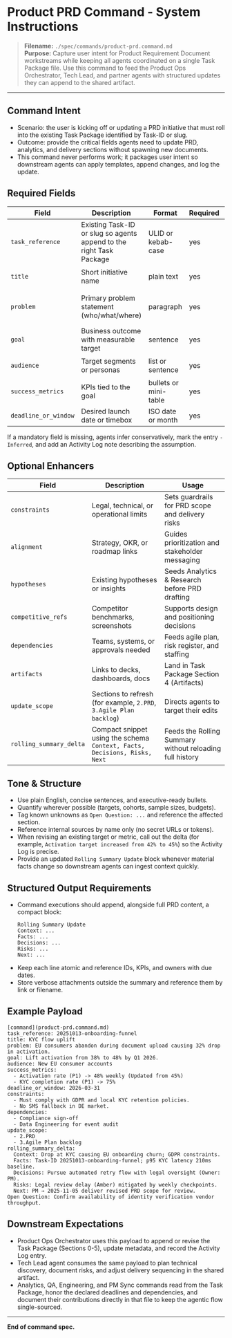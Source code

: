 # Product PRD Command - System Instructions

> **Filename:** `./spec/commands/product-prd.command.md`  
> **Purpose:** Capture user intent for Product Requirement Document workstreams while keeping all agents coordinated on a single Task Package file. Use this command to feed the Product Ops Orchestrator, Tech Lead, and partner agents with structured updates they can append to the shared artifact.

---

## Command Intent

- Scenario: the user is kicking off or updating a PRD initiative that must roll into the existing Task Package identified by Task-ID or slug.
- Outcome: provide the critical fields agents need to update PRD, analytics, and delivery sections without spawning new documents.
- This command never performs work; it packages user intent so downstream agents can apply templates, append changes, and log the update.

## Required Fields

| Field | Description | Format | Required | Example |
|---|---|---|---|---|
| `task_reference` | Existing Task-ID or slug so agents append to the right Task Package | ULID or kebab-case | yes | `20251013-onboarding-funnel` |
| `title` | Short initiative name | plain text | yes | `Onboarding friction fix` |
| `problem` | Primary problem statement (who/what/where) | paragraph | yes | `New EU users abandon during KYC review` |
| `goal` | Business outcome with measurable target | sentence | yes | `Raise D1 activation to 45%` |
| `audience` | Target segments or personas | list or sentence | yes | `New EU consumer accounts` |
| `success_metrics` | KPIs tied to the goal | bullets or mini-table | yes | `Activation rate (P1)` |
| `deadline_or_window` | Desired launch date or timebox | ISO date or month | yes | `2025-11-30` |

If a mandatory field is missing, agents infer conservatively, mark the entry `- Inferred`, and add an Activity Log note describing the assumption.

## Optional Enhancers

| Field | Description | Usage |
|---|---|---|
| `constraints` | Legal, technical, or operational limits | Sets guardrails for PRD scope and delivery risks |
| `alignment` | Strategy, OKR, or roadmap links | Guides prioritization and stakeholder messaging |
| `hypotheses` | Existing hypotheses or insights | Seeds Analytics & Research before PRD drafting |
| `competitive_refs` | Competitor benchmarks, screenshots | Supports design and positioning decisions |
| `dependencies` | Teams, systems, or approvals needed | Feeds agile plan, risk register, and staffing |
| `artifacts` | Links to decks, dashboards, docs | Land in Task Package Section 4 (Artifacts) |
| `update_scope` | Sections to refresh (for example, `2.PRD`, `3.Agile Plan backlog`) | Directs agents to target their edits |
| `rolling_summary_delta` | Compact snippet using the schema `Context, Facts, Decisions, Risks, Next` | Feeds the Rolling Summary without reloading full history |

## Tone & Structure

- Use plain English, concise sentences, and executive-ready bullets.
- Quantify wherever possible (targets, cohorts, sample sizes, budgets).
- Tag known unknowns as `Open Question: ...` and reference the affected section.
- Reference internal sources by name only (no secret URLs or tokens).
- When revising an existing target or metric, call out the delta (for example, `Activation target increased from 42% to 45%`) so the Activity Log is precise.
- Provide an updated `Rolling Summary Update` block whenever material facts change so downstream agents can ingest context quickly.

## Structured Output Requirements

- Command executions should append, alongside full PRD content, a compact block:
  ```
  Rolling Summary Update
  Context: ...
  Facts: ...
  Decisions: ...
  Risks: ...
  Next: ...
  ```
- Keep each line atomic and reference IDs, KPIs, and owners with due dates.
- Store verbose attachments outside the summary and reference them by link or filename.

## Example Payload

```
[command](product-prd.command.md)
task_reference: 20251013-onboarding-funnel
title: KYC flow uplift
problem: EU consumers abandon during document upload causing 32% drop in activation.
goal: Lift activation from 38% to 48% by Q1 2026.
audience: New EU consumer accounts
success_metrics:
  - Activation rate (P1) -> 48% weekly (Updated from 45%)
  - KYC completion rate (P1) -> 75%
deadline_or_window: 2026-03-31
constraints:
  - Must comply with GDPR and local KYC retention policies.
  - No SMS fallback in DE market.
dependencies:
  - Compliance sign-off
  - Data Engineering for event audit
update_scope:
  - 2.PRD
  - 3.Agile Plan backlog
rolling_summary_delta:
  Context: Drop at KYC causing EU onboarding churn; GDPR constraints.
  Facts: Task-ID 20251013-onboarding-funnel; p95 KYC latency 210ms baseline.
  Decisions: Pursue automated retry flow with legal oversight (Owner: PM).
  Risks: Legal review delay (Amber) mitigated by weekly checkpoints.
  Next: PM → 2025-11-05 deliver revised PRD scope for review.
Open Question: Confirm availability of identity verification vendor throughput.
```

## Downstream Expectations

- Product Ops Orchestrator uses this payload to append or revise the Task Package (Sections 0-5), update metadata, and record the Activity Log entry.
- Tech Lead agent consumes the same payload to plan technical discovery, document risks, and adjust delivery sequencing in the shared artifact.
- Analytics, QA, Engineering, and PM Sync commands read from the Task Package, honor the declared deadlines and dependencies, and document their contributions directly in that file to keep the agentic flow single-sourced.

---

**End of command spec.**
